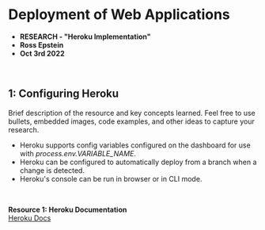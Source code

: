 # Deployment of Web Applications

* **RESEARCH - "Heroku Implementation"**
* **Ross Epstein**
* **Oct 3rd 2022**

<br>

## 1: Configuring Heroku
Brief description of the resource and key concepts learned. Feel free to use bullets, embedded images, code examples, and other ideas to capture your research.

* Heroku supports config variables configured on the dashboard for use with _process.env.VARIABLE_NAME_.
* Heroku can be configured to automatically deploy from a branch when a change is detected.
* Heroku's console can be run in browser or in CLI mode.

<br>

**Resource 1: Heroku Documentation**  
[Heroku Docs](https://devcenter.heroku.com/categories/reference)





